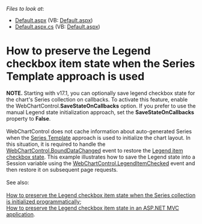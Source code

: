 <!-- default file list -->
*Files to look at*:

* [Default.aspx](./CS/Default.aspx) (VB: [Default.aspx](./VB/Default.aspx))
* [Default.aspx.cs](./CS/Default.aspx.cs) (VB: [Default.aspx](./VB/Default.aspx))
<!-- default file list end -->
# How to preserve the Legend checkbox item state when the Series Template approach is used


<strong>NOTE. </strong>Starting with v17.1, you can optionally save legend checkbox state for the chart's Series collection on callbacks. To activate this feature, enable the WebChartControl.<strong>SaveStateOnCallbacks</strong> option. If you prefer to use the manual Legend state initialization approach, set the <strong>SaveStateOnCallbacks</strong> property to <strong>False</strong>.<br><br>WebChartControl does not cache information about auto-generated Series when the <a href="https://documentation.devexpress.com/#AspNet/CustomDocument15950">Series Template</a> approach is used to initialize the chart layout. In this situation, it is required to handle the <a href="https://documentation.devexpress.com/#AspNet/DevExpressXtraChartsWebWebChartControl_BoundDataChangedtopic">WebChartControl.BoundDataChanged</a> event to restore the <a href="https://documentation.devexpress.com/#AspNet/CustomDocument16242">Legend item checkbox state</a>. This example illustrates how to save the Legend state into a Session variable using the <a href="https://documentation.devexpress.com/#AspNet/DevExpressXtraChartsWebWebChartControl_LegendItemCheckedtopic">WebChartControl.LegendItemChecked</a> event and then restore it on subsequent page requests.<br><br>See also:<br><br><a href="https://www.devexpress.com/Support/Center/p/T470764">How to preserve the Legend checkbox item state when the Series collection is initialized programmatically</a>; <br><a href="https://www.devexpress.com/Support/Center/p/T504189">How to preserve the Legend checkbox item state in an ASP.NET MVC application</a>.

<br/>


